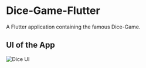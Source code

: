 # Dice-Game-Flutter

A Flutter application containing the famous Dice-Game.

## UI of the App
![Dice UI](https://user-images.githubusercontent.com/72657275/119248013-c7c04380-bbab-11eb-94d7-94058bc8e372.jpeg)



